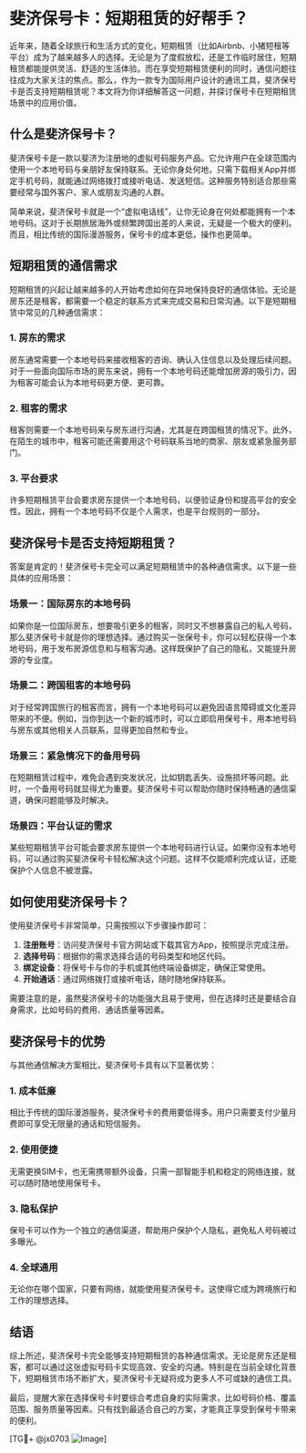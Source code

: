# 斐济保号卡：短期租赁的好帮手？

近年来，随着全球旅行和生活方式的变化，短期租赁（比如Airbnb、小猪短租等平台）成为了越来越多人的选择。无论是为了度假放松，还是工作临时居住，短期租赁都能提供灵活、舒适的生活体验。而在享受短期租赁便利的同时，通信问题往往成为大家关注的焦点。那么，作为一款专为国际用户设计的通讯工具，斐济保号卡是否支持短期租赁呢？本文将为你详细解答这一问题，并探讨保号卡在短期租赁场景中的应用价值。

## 什么是斐济保号卡？

斐济保号卡是一款以斐济为注册地的虚拟号码服务产品。它允许用户在全球范围内使用一个本地号码与亲朋好友保持联系。无论你身处何地，只需下载相关App并绑定手机号码，就能通过网络拨打或接听电话、发送短信。这种服务特别适合那些需要经常与国外客户、家人或朋友沟通的人群。

简单来说，斐济保号卡就是一个“虚拟电话线”，让你无论身在何处都能拥有一个本地号码。这对于长期旅居海外或频繁跨国出差的人来说，无疑是一个极大的便利。而且，相比传统的国际漫游服务，保号卡的成本更低，操作也更简单。

## 短期租赁的通信需求

短期租赁的兴起让越来越多的人开始考虑如何在异地保持良好的通信体验。无论是房东还是租客，都需要一个稳定的联系方式来完成交易和日常沟通。以下是短期租赁中常见的几种通信需求：

### 1. 房东的需求
房东通常需要一个本地号码来接收租客的咨询、确认入住信息以及处理后续问题。对于一些面向国际市场的房东来说，拥有一个本地号码还能增加房源的吸引力，因为租客可能会认为本地号码更方便、更可靠。

### 2. 租客的需求
租客则需要一个本地号码来与房东进行沟通，尤其是在跨国租赁的情况下。此外，在陌生的城市中，租客可能还需要用这个号码联系当地的商家、朋友或紧急服务部门。

### 3. 平台要求
许多短期租赁平台会要求房东提供一个本地号码，以便验证身份和提高平台的安全性。因此，拥有一个本地号码不仅是个人需求，也是平台规则的一部分。

## 斐济保号卡是否支持短期租赁？

答案是肯定的！斐济保号卡完全可以满足短期租赁中的各种通信需求。以下是一些具体的应用场景：

### 场景一：国际房东的本地号码
如果你是一位国际房东，想要吸引更多的租客，同时又不想暴露自己的私人号码，那么斐济保号卡就是你的理想选择。通过购买一张保号卡，你可以轻松获得一个本地号码，用于发布房源信息和与租客沟通。这样既保护了自己的隐私，又能提升房源的专业度。

### 场景二：跨国租客的本地号码
对于经常跨国旅行的租客而言，拥有一个本地号码可以避免因语言障碍或文化差异带来的不便。例如，当你到达一个新的城市时，可以立即启用保号卡，用本地号码与房东或其他相关人员联系，显得更加自然和专业。

### 场景三：紧急情况下的备用号码
在短期租赁过程中，难免会遇到突发状况，比如钥匙丢失、设施损坏等问题。此时，一个备用号码就显得尤为重要。斐济保号卡可以帮助你随时保持畅通的通信渠道，确保问题能够及时解决。

### 场景四：平台认证的需求
某些短期租赁平台可能会要求房东提供一个本地号码进行认证。如果你没有本地号码，可以通过购买斐济保号卡轻松解决这个问题。这样不仅能顺利完成认证，还能保护个人信息不被泄露。

## 如何使用斐济保号卡？

使用斐济保号卡非常简单，只需按照以下步骤操作即可：

1. **注册账号**：访问斐济保号卡官方网站或下载其官方App，按照提示完成注册。
2. **选择号码**：根据你的需求选择合适的号码类型和地区代码。
3. **绑定设备**：将保号卡与你的手机或其他终端设备绑定，确保正常使用。
4. **开始通话**：通过网络拨打或接听电话，随时随地保持联系。

需要注意的是，虽然斐济保号卡的功能强大且易于使用，但在选择时还是要结合自身需求，比如号码的费用、通话质量等因素。

## 斐济保号卡的优势

与其他通信解决方案相比，斐济保号卡具有以下显著优势：

### 1. 成本低廉
相比于传统的国际漫游服务，斐济保号卡的费用要低得多。用户只需要支付少量月费即可享受无限量的通话和短信服务。

### 2. 使用便捷
无需更换SIM卡，也无需携带额外设备，只需一部智能手机和稳定的网络连接，就可以随时随地使用保号卡。

### 3. 隐私保护
保号卡可以作为一个独立的通信渠道，帮助用户保护个人隐私，避免私人号码被过多曝光。

### 4. 全球通用
无论你在哪个国家，只要有网络，就能使用斐济保号卡。这使得它成为跨境旅行和工作的理想选择。

## 结语

综上所述，斐济保号卡完全能够支持短期租赁的各种通信需求。无论是房东还是租客，都可以通过这张虚拟号码卡实现高效、安全的沟通。特别是在当前全球化背景下，短期租赁市场不断扩大，斐济保号卡无疑将成为更多人不可或缺的通信工具。

最后，提醒大家在选择保号卡时要综合考虑自身的实际需求，比如号码价格、覆盖范围、服务质量等因素。只有找到最适合自己的方案，才能真正享受到保号卡带来的便利。

[TG💪+ @jx0703 ![Image](https://github.com/user-attachments/assets/dbca1d08-cadb-493c-b0ec-ad6f7a83f270)]